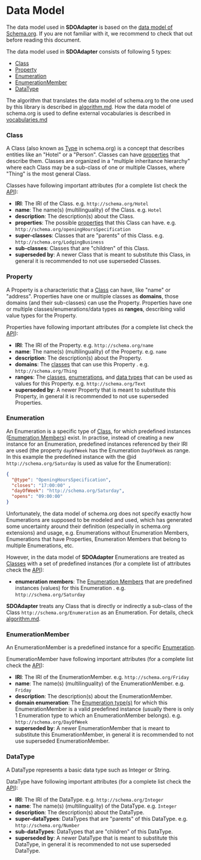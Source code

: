 # Data Model

The data model used in **SDOAdapter** is based on the <a href="https://schema.org/docs/datamodel.html" target="_blank">data model of Schema.org</a>. If you are not familiar with it, we recommend to check that out before reading this document.

The data model used in **SDOAdapter** consists of following 5 types:

* <a href="#Class">Class</a>
* <a href="#Property">Property</a>
* <a href="#Enumeration">Enumeration</a>
* <a href="#EnumerationMember">EnumerationMember</a>
* <a href="#DataType">DataType</a>

The algorithm that translates the data model of schema.org to the one used by this library is described in <a href="https://github.com/semantifyit/schema-org-adapter/blob/master/docu/algorithm.md" target="_blank">algorithm.md</a>. How the data model of schema.org is used to define external vocabularies is described in <a href="https://github.com/semantifyit/schema-org-adapter/blob/master/docu/vocabulary.md" target="_blank">vocabularies.md</a> 

<a name="Class"></a>
### Class

A Class (also known as <a href="http://schema.org/Class" target="_blank">Type</a> in schema.org) is a concept that describes entities like an "Hotel" or a "Person". Classes can have <a href="#Property">properties</a> that describe them. Classes are organized in a "multiple inheritance hierarchy" where each Class may be a sub-class of one or multiple Classes, where "Thing" is the most general Class.

Classes have following important attributes (for a complete list check the <a href="https://github.com/semantifyit/schema-org-adapter/blob/master/docu/api.md#Class" target="_blank">API</a>):

* **IRI**: The IRI of the Class. e.g. `http://schema.org/Hotel`
* **name**: The name(s) (multilinguality) of the Class. e.g. `Hotel`
* **description**: The description(s) about the Class.
* **properties**: The possible <a href="#Property">properties</a> that this Class can have. e.g. `http://schema.org/openingHoursSpecification`
* **super-classes**: Classes that are "parents" of this Class. e.g. `http://schema.org/LodgingBusiness`
* **sub-classes**: Classes that are "children" of this Class.
* **superseded by**: A newer Class that is meant to substitute this Class, in general it is recommended to not use superseded Classes.

<a name="Property"></a>
### Property

A Property is a characteristic that a <a href="#Class">Class</a> can have, like "name" or "address". Properties have one or multiple classes as **domains**, those domains (and their sub-classes) can use the Property. Properties have one or multiple classes/enumerations/data types as **ranges**, describing valid value types for the Property. 

Properties have following important attributes (for a complete list check the <a href="https://github.com/semantifyit/schema-org-adapter/blob/master/docu/api.md#Property" target="_blank">API</a>):

* **IRI**: The IRI of the Property. e.g. `http://schema.org/name`
* **name**: The name(s) (multilinguality) of the Property. e.g. `name`
* **description**: The description(s) about the Property.
* **domains**: The <a href="#Class">classes</a> that can use this Property . e.g. `http://schema.org/Thing`
* **ranges**: The <a href="#Class">classes</a>, <a href="#Enumeration">enumerations</a>, and <a href="#DataType">data types</a> that can be used as values for this Property. e.g. `http://schema.org/Text`
* **superseded by**: A newer Property that is meant to substitute this Property, in general it is recommended to not use superseded Properties.

<a name="Enumeration"></a>
### Enumeration

An Enumeration is a specific type of <a href="#Class">Class</a>, for which predefined instances (<a href="#EnumerationMember">Enumeration Members</a>) exist. In practise, instead of creating a new instance for an Enumeration, predefined instances referenced by their IRI are used (the property `dayOfWeek` has the Enumeration `DayOfWeek` as range. In this example the predefined instance with the @id `http://schema.org/Saturday` is used as value for the Enumeration):

```json
{
  "@type": "OpeningHoursSpecification",
  "closes": "17:00:00" ,
  "dayOfWeek": "http://schema.org/Saturday",
  "opens": "09:00:00"
}
```

Unfortunately, the data model of schema.org does not specify exactly how Enumerations are supposed to be modeled and used, which has generated some uncertainty around their definition (especially in schema.org extensions) and usage, e.g. Enumerations without Enumeration Members, Enumerations that have Properties, Enumeration Members that belong to multiple Enumerations, etc. 

However, in the data model of **SDOAdapter** Enumerations are treated as <a href="#Class">Classes</a> with a set of predefined instances (for a complete list of attributes check the <a href="https://github.com/semantifyit/schema-org-adapter/blob/master/docu/api.md#Enumeration" target="_blank">API</a>): 

* **enumeration members**: The <a href="#EnumerationMember">Enumeration Members</a> that are predefined instances (values) for this Enumeration . e.g. `http://schema.org/Saturday`

**SDOAdapter** treats any Class that is directly or indirectly a sub-class of the Class `http://schema.org/Enumeration` as an Enumeration. For details, check  <a href="https://github.com/semantifyit/schema-org-adapter/blob/master/docu/algorithm.md" target="_blank">algorithm.md</a>. 


<a name="EnumerationMember"></a>
### EnumerationMember

An EnumerationMember is a predefined instance for a specific <a href="#Enumeration">Enumeration</a>.

EnumerationMember have following important attributes (for a complete list check the <a href="https://github.com/semantifyit/schema-org-adapter/blob/master/docu/api.md#EnumerationMember" target="_blank">API</a>):

* **IRI**: The IRI of the EnumerationMember. e.g. `http://schema.org/Friday`
* **name**: The name(s) (multilinguality) of the EnumerationMember. e.g. `Friday`
* **description**: The description(s) about the EnumerationMember.
* **domain enumeration**: The <a href="#Enumeration">Enumeration type(s)</a> for which this EnumerationMember is a valid predefined instance (usually there is only 1 Enumeration type to which an EnumerationMember belongs). e.g. `http://schema.org/DayOfWeek`
* **superseded by**: A newer EnumerationMember that is meant to substitute this EnumerationMember, in general it is recommended to not use superseded EnumerationMember.

<a name="DataType"></a>
### DataType

A DataType represents a basic data type such as Integer or String.

DataType have following important attributes (for a complete list check the <a href="https://github.com/semantifyit/schema-org-adapter/blob/master/docu/api.md#DataType" target="_blank">API</a>):

* **IRI**: The IRI of the DataType. e.g. `http://schema.org/Integer`
* **name**: The name(s) (multilinguality) of the DataType. e.g. `Integer`
* **description**: The description(s) about the DataType.
* **super-dataTypes**: DataTypes that are "parents" of this DataType. e.g. `http://schema.org/Number`
* **sub-dataTypes**: DataTypes that are "children" of this DataType.
* **superseded by**: A newer DataType that is meant to substitute this DataType, in general it is recommended to not use superseded DataType.
